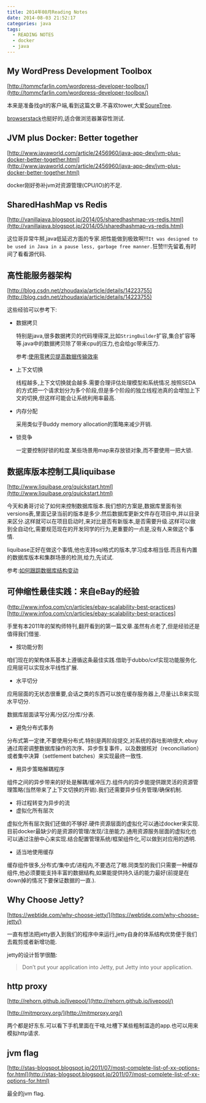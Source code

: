 ```yaml
---
title: 2014年08月Reading Notes
date: 2014-08-03 21:52:17
categories: java
tags:
  - READING NOTES
  - docker
  - java
---
```


## My WordPress Development Toolbox

[http://tommcfarlin.com/wordpress-developer-toolbox/](http://tommcfarlin.com/wordpress-developer-toolbox/)

本来是准备找git的客户端,看到这篇文章.不喜欢tower,大爱[SoureTree](http://www.sourcetreeapp.com/).

[browserstack](http://www.browserstack.com/)也挺好的,适合做浏览器兼容性测试.

## JVM plus Docker: Better together
[http://www.javaworld.com/article/2456960/java-app-dev/jvm-plus-docker-better-together.html](http://www.javaworld.com/article/2456960/java-app-dev/jvm-plus-docker-better-together.html)

docker刚好弥补jvm对资源管理(CPU/IO)的不足.

## SharedHashMap vs Redis
[http://vanillajava.blogspot.jp/2014/05/sharedhashmap-vs-redis.html](http://vanillajava.blogspot.jp/2014/05/sharedhashmap-vs-redis.html)

这位哥异常牛掰,java低延迟方面的专家.把性能做到极致啊!!!`It was designed to be used in Java in a pause less, garbage free manner.`狂赞!!!先留着,有时间了看看源代码.

## 高性能服务器架构
[http://blog.csdn.net/zhoudaxia/article/details/14223755](http://blog.csdn.net/zhoudaxia/article/details/14223755)

这些经验可以参考下:

* 数据拷贝

	特别是java,很多数据拷贝的代码埋得深,比如`StringBuilder`扩容,集合扩容等等.java中的数据拷贝除了带来cpu的压力,也会给gc带来压力.

	参考:[使用零拷贝提高数据传输效率](/zero-copy/)

* 上下文切换

	线程越多,上下文切换就会越多.需要合理评估处理模型和系统情况.按照SEDA的方式把一个请求划分为多个阶段,但是多个阶段的独立线程池真的会增加上下文的切换,但这样可能会让系统利用率最高.

* 内存分配

	采用类似于Buddy memory allocation的策略来减少开销.

* 锁竞争

	一定要控制好锁的粒度.某些场景用map来存放锁对象,而不要使用一把大锁.

## 数据库版本控制工具liquibase
[http://www.liquibase.org/quickstart.html](http://www.liquibase.org/quickstart.html)

今天和勇哥讨论了如何来控制数据库版本.我们想的方案是,数据库里面有张versions表,里面记录当前的版本是多少.然后数据库更新文件存在项目中,并以目录来区分.这样就可以在项目启动时,来对比是否有新版本,是否需要升级.这样可以做到全自动化,需要规范现在的开发同学的行为,更重要的一点是,没有人来做这个事情.

liquibase正好在做这个事情,他也支持sql格式的版本,学习成本相当低.而且有内置的数据库版本和集群场景的检测,给力,先试试.

参考:[如何跟踪数据库结构变动](/database-version/)

## 可伸缩性最佳实践：来自eBay的经验
(http://www.infoq.com/cn/articles/ebay-scalability-best-practices)[http://www.infoq.com/cn/articles/ebay-scalability-best-practices]

手里有本2011年的架构师特刊,翻开看到的第一篇文章.虽然有点老了,但是经验还是值得我们借鉴.

* 按功能分割

咱们现在的架构体系基本上遵循这条最佳实践.借助于dubbo/cxf实现功能服务化.应用层可以实现水平线性扩展.

* 水平切分

应用层面的无状态很重要,会话之类的东西可以放在缓存服务器上,尽量让LB来实现水平切分.

数据库层面读写分离/分区/分库/分表.

* 避免分布式事务

分布式第一定律,不要使用分布式.特别是两阶段提交,对系统的吞吐影响很大.ebuy通过周密调整数据库操作的次序、异步恢复事件，以及数据核对（reconciliation）或者集中决算（settlement batches）来实现最终一致性.

* 用异步策略解耦程序

组件之间的异步带来的好处是解耦/缓冲压力.组件内的异步能提供跟灵活的资源管理策略(当然带来了上下文切换的开销).我们还需要异步任务管理/确保机制.

* 将过程转变为异步的流
* 虚拟化所有层次

虚拟化所有层次我们还做的不够好.硬件资源层面的虚拟化可以通过docker来实现.目前docker最缺少的是资源的管理/发现/注册能力.通用资源服务层面的虚拟化也可以通过注册中心来实现.结合配置管理系统/框架组件化,可以做到对应用的透明.

* 适当地使用缓存

缓存组件很多,分布式/集中式/进程内,不要选花了眼.同类型的我们只需要一种缓存组件,他必须要能支持丰富的数据结构,如果能提供持久话的能力最好(前提是在down掉的情况下要保证数据的一直.).

## Why Choose Jetty?
[https://webtide.com/why-choose-jetty/](https://webtide.com/why-choose-jetty/)

一直有想法把jetty嵌入到我们的程序中来运行,jetty自身的体系结构优势便于我们去裁剪或者新增功能.

jetty的设计哲学很酷:
>Don’t put your application into Jetty, put Jetty into your application.

## http proxy

[http://rehorn.github.io/livepool/](http://rehorn.github.io/livepool/)

[http://mitmproxy.org/](http://mitmproxy.org/)

两个都是好东东.可以看下手机里面在干啥,吐槽下某些粗制滥造的app.也可以用来模拟http请求.

## jvm flag

[http://stas-blogspot.blogspot.jp/2011/07/most-complete-list-of-xx-options-for.html](http://stas-blogspot.blogspot.jp/2011/07/most-complete-list-of-xx-options-for.html)

最全的jvm flag.
